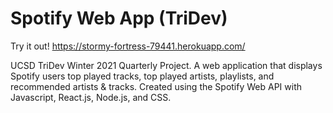 # Spotify Web App (TriDev)

Try it out! https://stormy-fortress-79441.herokuapp.com/

UCSD TriDev Winter 2021 Quarterly Project. A web application that displays Spotify users top played tracks, top played artists, playlists, and recommended artists & tracks. Created using the Spotify Web API with Javascript, React.js, Node.js, and CSS.
